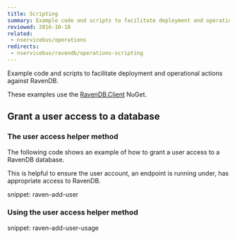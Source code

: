 ```yaml
---
title: Scripting
summary: Example code and scripts to facilitate deployment and operational actions against RavenDB.
reviewed: 2016-10-18
related:
 - nservicebus/operations
redirects:
 - nservicebus/ravendb/operations-scripting
---
```


Example code and scripts to facilitate deployment and operational actions against RavenDB.

These examples use the [RavenDB.Client](https://www.nuget.org/packages/RavenDB.Client/) NuGet.


## Grant a user access to a database


### The user access helper method

The following code shows an example of how to grant a user access to a RavenDB database.

This is helpful to ensure the user account, an endpoint is running under, has appropriate access to RavenDB.

snippet: raven-add-user


### Using the user access helper method

snippet: raven-add-user-usage
